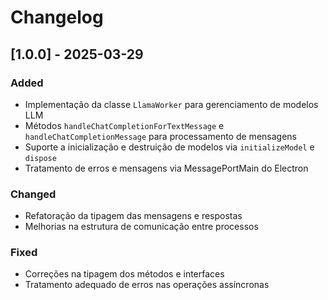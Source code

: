 # Changelog

## [1.0.0] - 2025-03-29

### Added
- Implementação da classe `LlamaWorker` para gerenciamento de modelos LLM
- Métodos `handleChatCompletionForTextMessage` e `handleChatCompletionMessage` para processamento de mensagens
- Suporte a inicialização e destruição de modelos via `initializeModel` e `dispose`
- Tratamento de erros e mensagens via MessagePortMain do Electron

### Changed
- Refatoração da tipagem das mensagens e respostas
- Melhorias na estrutura de comunicação entre processos

### Fixed
- Correções na tipagem dos métodos e interfaces
- Tratamento adequado de erros nas operações assíncronas